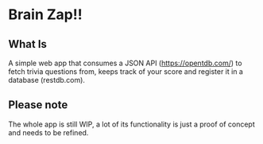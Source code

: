 # Brain Zap!!

## What Is

A simple web app that consumes a JSON API (https://opentdb.com/) to fetch trivia questions from, keeps track of your score and register it in a database (restdb.com).

## Please note
The whole app is still WIP, a lot of its functionality is just a proof of concept and needs to be refined.

